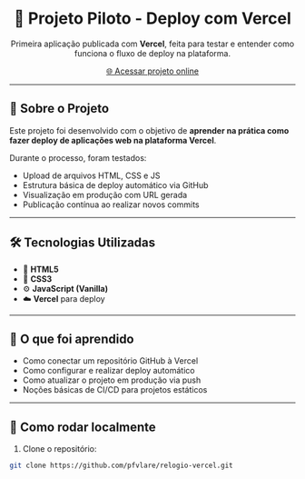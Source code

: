 <h1 align="center">🚀 Projeto Piloto - Deploy com Vercel</h1>

<p align="center">
  Primeira aplicação publicada com <strong>Vercel</strong>, feita para testar e entender como funciona o fluxo de deploy na plataforma.
</p>

<p align="center">
  <a href="https://vercel-gray-xi.vercel.app/" target="_blank">🌐 Acessar projeto online</a>
</p>

---

## 📌 Sobre o Projeto

Este projeto foi desenvolvido com o objetivo de **aprender na prática como fazer deploy de aplicações web na plataforma Vercel**.

Durante o processo, foram testados:

- Upload de arquivos HTML, CSS e JS
- Estrutura básica de deploy automático via GitHub
- Visualização em produção com URL gerada
- Publicação contínua ao realizar novos commits

---

## 🛠️ Tecnologias Utilizadas

- 📄 **HTML5**
- 🎨 **CSS3**
- ⚙️ **JavaScript (Vanilla)**
- ☁️ **Vercel** para deploy

---

## 🧠 O que foi aprendido

- Como conectar um repositório GitHub à Vercel  
- Como configurar e realizar deploy automático  
- Como atualizar o projeto em produção via push  
- Noções básicas de CI/CD para projetos estáticos  

---

## 🚀 Como rodar localmente

1. Clone o repositório:

```bash
git clone https://github.com/pfvlare/relogio-vercel.git
